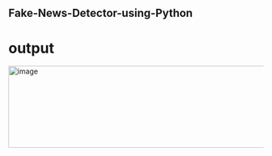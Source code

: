 ## Fake-News-Detector-using-Python
# output
<img width="981" height="162" alt="image" src="https://github.com/user-attachments/assets/c18fbf31-f68a-41f1-a066-37b0d688e3f0" />
